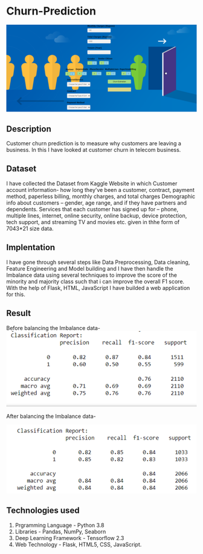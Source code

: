# Churn-Prediction
![plot](./Screen.png)

## Description
Customer churn prediction is to measure why customers are leaving a business. In this I have looked at customer churn in telecom business.

## Dataset
I have collected the Dataset from Kaggle Website in which Customer account information- how long they’ve been a customer, contract, payment method, paperless billing, monthly charges, and total charges Demographic info about customers – gender, age range, and if they have partners and dependents. Services that each customer has signed up for – phone, multiple lines, internet, online security, online backup, device protection, tech support, and streaming TV and movies etc. given in thhe form of 7043*21 size data.


## Implentation
I have gone through several steps like Data Preprocessing, Data cleaning, Feature Engineering and Model building and I have then handle the Imbalance data using several techniques to improve the score of the minority and majority class such that i can improve the overall F1 score. 
With the help of Flask, HTML, JavaScript I have builded a web application for this.

## Result
Before balancing the Imbalance data-
![plot](./3472.png)

After balancing the Imbalance data-

![plot](./3474.png)


## Technologies used

1. Prgramming Language - Python 3.8
2. Libraries - Pandas, NumPy, Seaborn
3. Deep Learning Framework - Tensorflow 2.3
4. Web Technology - Flask, HTML5, CSS, JavaScript.
